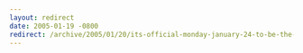 ```yaml
---
layout: redirect
date: 2005-01-19 -0800
redirect: /archive/2005/01/20/its-official-monday-january-24-to-be-the-wost-day-of-the-year.aspx/
---
```

